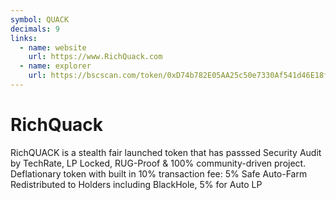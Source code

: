 ```yaml
---
symbol: QUACK
decimals: 9
links:
  - name: website
    url: https://www.RichQuack.com
  - name: explorer
    url: https://bscscan.com/token/0xD74b782E05AA25c50e7330Af541d46E18f36661C
---
```


# RichQuack

RichQUACK is a stealth fair launched token that has passsed Security Audit by TechRate, LP Locked, RUG-Proof & 100% community-driven project. Deflationary token with built in 10% transaction fee: 5% Safe Auto-Farm Redistributed to Holders including BlackHole, 5% for Auto LP
